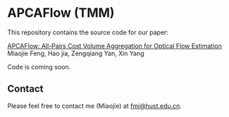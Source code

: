 # APCAFlow (TMM)

This repository contains the source code for our paper:

[APCAFlow: All-Pairs Cost Volume Aggregation for Optical Flow Estimation]()<br/>
Miaojie Feng, Hao jia, Zengqiang Yan, Xin Yang



Code is coming soon.



## Contact

Please feel free to contact me (Miaojie) at fmj@hust.edu.cn.
